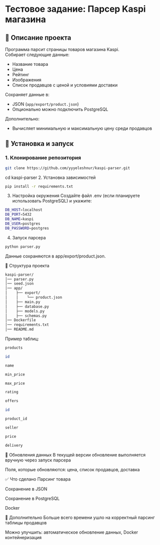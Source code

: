 # Тестовое задание: Парсер Kaspi магазина  

## 📌 Описание проекта  
Программа парсит страницы товаров магазина Kaspi.  
Собирает следующие данные:  
- Название товара  
- Цена  
- Рейтинг  
- Изображения  
- Список продавцов с ценой и условиями доставки  

Сохраняет данные в:  
- JSON (`app/export/product.json`)  
- Опционально можно подключить PostgreSQL  

Дополнительно:  
- Вычисляет минимальную и максимальную цену среди продавцов  

## 🚀 Установка и запуск  

### 1. Клонирование репозитория  
```bash
git clone https://github.com/yyyeleshnur/kaspi-parser.git
```
cd kaspi-parser
2. Установка зависимостей
```bash
pip install -r requirements.txt
```
3. Настройка окружения
Создайте файл .env (если планируете использовать PostgreSQL) и укажите:
```bash
DB_HOST=localhost
DB_PORT=5432
DB_NAME=kaspi
DB_USER=postgres
DB_PASSWORD=postgres
```
4. Запуск парсера
```bash
python parser.py
```
Данные сохраняются в app/export/product.json.

📂 Структура проекта
```bash
kaspi-parser/
│── parser.py
│── seed.json
│── app/
│    ├── export/
│    │    └── product.json
│    ├── main.py
│    ├── database.py
│    ├── models.py
│    ├── schemas.py
│── Dockerfile
│── requirements.txt
│── README.md
```
Пример таблиц:
```bash
products

id

name

min_price

max_price

rating

offers

id

product_id

seller

price

delivery
```
🔄 Обновления данных
В текущей версии обновление выполняется вручную через запуск парсера

Поля, которые обновляются: цена, список продавцов, доставка

✅ Что сделано
 Парсинг товара

 Сохранение в JSON

 Сохранение в PostgreSQL

 Docker

📄 Дополнительно
Больше всего времени ушло на корректный парсинг таблицы продавцов

Можно улучшить: автоматическое обновление данных, Docker контейнеризация
